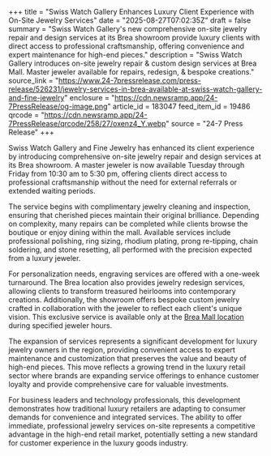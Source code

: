 +++
title = "Swiss Watch Gallery Enhances Luxury Client Experience with On-Site Jewelry Services"
date = "2025-08-27T07:02:35Z"
draft = false
summary = "Swiss Watch Gallery's new comprehensive on-site jewelry repair and design services at its Brea showroom provide luxury clients with direct access to professional craftsmanship, offering convenience and expert maintenance for high-end pieces."
description = "Swiss Watch Gallery introduces on-site jewelry repair & custom design services at Brea Mall. Master jeweler available for repairs, redesign, & bespoke creations."
source_link = "https://www.24-7pressrelease.com/press-release/526231/jewelry-services-in-brea-available-at-swiss-watch-gallery-and-fine-jewelry"
enclosure = "https://cdn.newsramp.app/24-7PressRelease/og-image.png"
article_id = 183047
feed_item_id = 19486
qrcode = "https://cdn.newsramp.app/24-7PressRelease/qrcode/258/27/oxenz4_Y.webp"
source = "24-7 Press Release"
+++

<p>Swiss Watch Gallery and Fine Jewelry has enhanced its client experience by introducing comprehensive on-site jewelry repair and design services at its Brea showroom. A master jeweler is now available Tuesday through Friday from 10:30 am to 5:30 pm, offering clients direct access to professional craftsmanship without the need for external referrals or extended waiting periods.</p><p>The service begins with complimentary jewelry cleaning and inspection, ensuring that cherished pieces maintain their original brilliance. Depending on complexity, many repairs can be completed while clients browse the boutique or enjoy dining within the mall. Available services include professional polishing, ring sizing, rhodium plating, prong re-tipping, chain soldering, and stone resetting, all performed with the precision expected from a luxury jeweler.</p><p>For personalization needs, engraving services are offered with a one-week turnaround. The Brea location also provides jewelry redesign services, allowing clients to transform treasured heirlooms into contemporary creations. Additionally, the showroom offers bespoke custom jewelry crafted in collaboration with the jeweler to reflect each client's unique vision. This exclusive service is available only at the <a href="https://www.breamall.com" rel="nofollow" target="_blank">Brea Mall location</a> during specified jeweler hours.</p><p>The expansion of services represents a significant development for luxury jewelry owners in the region, providing convenient access to expert maintenance and customization that preserves the value and beauty of high-end pieces. This move reflects a growing trend in the luxury retail sector where brands are expanding service offerings to enhance customer loyalty and provide comprehensive care for valuable investments.</p><p>For business leaders and technology professionals, this development demonstrates how traditional luxury retailers are adapting to consumer demands for convenience and integrated services. The ability to offer immediate, professional jewelry services on-site represents a competitive advantage in the high-end retail market, potentially setting a new standard for customer experience in the luxury goods industry.</p>